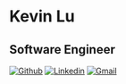 
# Kevin Lu
## Software Engineer

[![Github](https://img.shields.io/badge/-kklu78-333?style=flat&logo=Github&logoColor=white)](https://github.com/Kklu78)
[![Linkedin](https://img.shields.io/badge/-kklu-blue?style=flat&logo=Linkedin&logoColor=white)](https://www.linkedin.com/in/kklu/)
[![Gmail](https://img.shields.io/badge/-kevinklu78-c14438?style=flat&logo=Gmail&logoColor=white)](mailto:kevinklu78@gmail.com)



<!--
**Kklu78/Kklu78** is a ✨ _special_ ✨ repository because its `README.md` (this file) appears on your GitHub profile.

Here are some ideas to get you started:

- 🔭 I’m currently working on ...
- 🌱 I’m currently learning ...
- 👯 I’m looking to collaborate on ...
- 🤔 I’m looking for help with ...
- 💬 Ask me about ...
- 📫 How to reach me: ...
- 😄 Pronouns: ...
- ⚡ Fun fact: ...
-->
